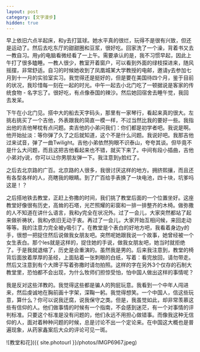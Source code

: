 ```yaml
---
layout: post
category: [文字漫步]
hidden: true
---
```


早上依旧六点半起床，和y去打篮球。她水平真的很烂，玩得不是很有兴致，但还是运动了。然后去吃东厅的甜甜圈和豆浆，很好吃。回家洗了一个澡，背着书又去一教自习。用y的电脑看微经看了一上午。需要承认的是，我不习惯早起，因此上午打了很多瞌睡。一教人很少，教室开着窗户，可以看到外面的绿枝探进来，随风摇摆，非常舒适。自习的时候她收到了凤凰城某大学教授的电邮，邀请y去参加七月到十一月的实验室实习。我觉得还是挺好的，但是要在美国待四个月，鉴于目前的状况，我珍惜每一刻在一起的时光。中午一起去小北门吃了一顿据说是客家的传统食物 - 名字忘了。很好吃，有点像泰国的辣沙。然后她回宿舍去睡午觉，我回去发呆。

下午在小北门见。搭中大的船去天字码头，那里有一家琴行，看起来真的很大。左挑右挑买了一个吉他，外表跟我的简直一模一样，不过当然比我的要好一些。我指出他的吉他琴枕有点问题。卖吉他的小弟问我们：你们都是初学者吧。我说是啊。他开始扯淡：等你弹了久了之后就知道，这个不是什么问题。我说好吧。我那吉他过来试音，弹了一曲Twilight。吉他小弟依然狗眼不识泰山，夸夸其谈。但毕竟不是什么大问题，而且这把吉他看起来也不错，就买下来了。中间有段小插曲，吉他小弟对y说，你可以让你男朋友弹一下。我注意到y脸红了。

之后去北京路的广百。北京路的人很多，我很讨厌这样的地方。拥挤熙攘，而且还有各型各样的人，亮瞎我的眼睛。到了广百给手表换了一块电池，四十块，坑爹吗这是！？

之后搭地铁去教堂，正赶上弥撒的时间，我们挑了教堂后面的一个位置坐好。这座教堂好像很有历史，高耸的石塔，光芒照耀的彩窗和一排一排整齐的木椅。做弥撒的人不知道在讲什么语言，我和y完全在状况外。过了一会儿，大家突然都站了起来做祈祷状，我和y依旧无动于衷。再过了一会儿，大家开始互相问候，来回走动等等。我的注意力完全被y吸引了。在教堂是个表白的好地方吧，我看着身边y的手，很想一把捉住然后说做我女朋友吧。突然呢她跟我说一个故事，她曾经被一个女生表白。那个les就是这样的，捉住她的手说，做我女朋友吧，她当时就拒绝了。于是我就退缩了，历史是会重演的。虽然我是男的。后来我注意到，教堂的椅背后面放着厚厚的圣经，上面贴着一张刺眼的白纸，写着：看完放回，请勿带走。然后又注意到有个大牌子写着弥撒时请勿拍照。这样的字在另外3个仅存的石制大教堂里，恐怕都不会出现，为什么牧师们担惊受怕，怕中国人做出这样的事情呢？

我是反对这些洋教的。我觉得这些都是骗人的狗屁玩意。我看到一个中年人闯进来，然后虔诚地在胸前画十字架，深鞠一躬。我觉得想笑。一个中国人，信这些玩意，算什么？你可以说我迂腐，说我保守之类。但是，我虽觉如此，却非常羡慕这些有信仰的人。他们做事情的时候有一个指南，不会感到迷茫，有一个对事情的评判标准。只要这个标准是没有问题的，他们永远不用担心做错事。而像我这种无信仰的人，面对着种种问题的时候，总是讨论不出一个定论来。在中国这大概也是普遍现象，从药家鑫案后大众的评论可见一斑。

![教堂和花]({{ site.photourl }}/photos/IMGP6967.jpeg)
